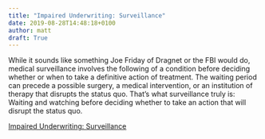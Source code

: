```yaml
---
title: "Impaired Underwriting: Surveillance"
date: 2019-08-28T14:48:18+0100
author: matt
draft: True
---
```

While it sounds like something Joe Friday of Dragnet or the FBI would do, medical surveillance involves the following of a condition before deciding whether or when to take a definitive action of treatment. The waiting period can precede a possible surgery, a medical intervention, or an institution of therapy that disrupts the status quo. That’s what surveillance truly is: Waiting and watching before deciding whether to take an action that will disrupt the status quo.
 

[ Impaired Underwriting: Surveillance ]( https://brokerworldmag.com/surveillance/ )
